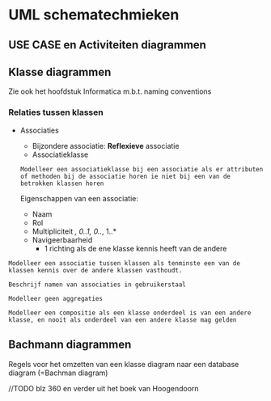 # UML schematechmieken

## USE CASE en Activiteiten diagrammen

## Klasse diagrammen

Zie ook het hoofdstuk Informatica m.b.t. naming conventions

### Relaties tussen klassen

- Associaties
    - Bijzondere associatie: __Reflexieve__ associatie
    - Associatieklasse 
    
    ``Modelleer een associatieklasse bij een associatie als er attributen of methoden bij de associatie horen ie niet bij een van de betrokken klassen horen``
 
    Eigenschappen van een associatie:
    - Naam
    - Rol
    - Multipliciteit
    *, 0..1, 0..*, 1..*
    - Navigeerbaarheid
        - 1 richting als de ene klasse kennis heeft van de andere

    

``Modelleer een associatie tussen klassen als tenminste een van de klassen kennis over de andere klassen vasthoudt.``

``Beschrijf namen van associaties in gebruikerstaal``

``Modelleer geen aggregaties``

``Modelleer een compositie als een klasse onderdeel is van een andere klasse, en nooit als onderdeel van een andere klasse mag gelden``


## Bachmann diagrammen

Regels voor het omzetten van een klasse diagram naar een database diagram (=Bachman diagram)

//TODO blz 360 en verder uit het boek van Hoogendoorn
